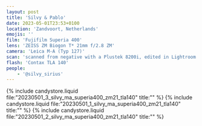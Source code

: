 ```yaml
---
layout: post
title: 'Silvy & Pablo'
date: 2023-05-01T23:53+0100
location: 'Zandvoort, Netherlands'
emojis: ''
film: 'Fujifilm Superia 400'
lens: 'ZEISS ZM Biogon T* 21mm f/2.8 ZM'
camera: 'Leica M-A (Typ 127)'
scan: 'scanned from negative with a Plustek 8200i, edited in Lightroom'
flash: 'Contax TLA 140'
people: 
    - '@silvy_sirius'
---
```


{% include candystore.liquid file:"20230501_3_silvy_ma_superia400_zm21_tla140" title:"" %}
{% include candystore.liquid file:"20230501_1_silvy_ma_superia400_zm21_tla140" title:"" %}
{% include candystore.liquid file:"20230501_2_silvy_ma_superia400_zm21_tla140" title:"" %}